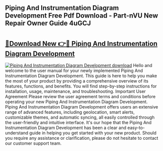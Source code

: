 ## Piping And Instrumentation Diagram Development Free Pdf Download - Part-nVU New Repair Owner Guide 4uGCJ

# <h2><a href="http://dfrbnj.blite.top/?on=Piping+And+Instrumentation+Diagram+Development">🔗Download New 👉🔴 Piping And Instrumentation Diagram Development</a></h2>

[![Piping And Instrumentation Diagram Development download](https://i.imgur.com/lujVjoI.png)](http://dfrbnj.blite.top/?on=Piping+And+Instrumentation+Diagram+Development)
Hello and welcome to the user manual for your newly implemented Piping And Instrumentation Diagram Development. This guide is here to help you make the most of your product by providing a comprehensive overview of its features, functions, and benefits. You will find step-by-step instructions for installation, usage, maintenance, and troubleshooting. Important User Agreement Please review the user agreement terms and conditions before operating your new Piping And Instrumentation Diagram Development. Piping And Instrumentation Diagram Development offers users an extensive range of advanced features, including geolocation, smart alerts, customizable themes, and automatic syncing, all easily controlled through the user-friendly and intuitive interface. It's our hope that the Piping And Instrumentation Diagram Development has been a clear and easy-to-understand guide in helping you get started with your new product. Should you require any assistance or clarification, please do not hesitate to contact our customer support team.
